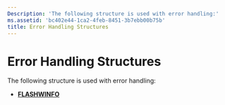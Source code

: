 ```yaml
---
Description: 'The following structure is used with error handling:'
ms.assetid: 'bc402e44-1ca2-4feb-8451-3b7ebb00b75b'
title: Error Handling Structures
---
```


# Error Handling Structures

The following structure is used with error handling:

-   [**FLASHWINFO**](flashwinfo-str.md)

 

 



